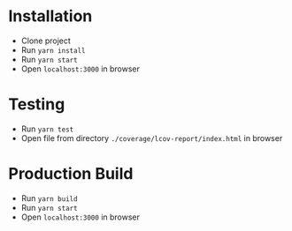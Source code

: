 # Installation
- Clone project
- Run `yarn install`
- Run `yarn start`
- Open `localhost:3000` in browser

# Testing
- Run `yarn test`
- Open file from directory `./coverage/lcov-report/index.html` in browser

# Production Build
- Run `yarn build`
- Run `yarn start`
- Open `localhost:3000` in browser
